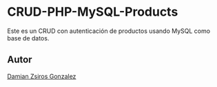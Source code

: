 # CRUD-PHP-MySQL-Products

Este es un CRUD con autenticación de productos usando MySQL como base de datos.

## Autor

[Damian Zsiros Gonzalez](http://www.damian-zsiros.tech/)
